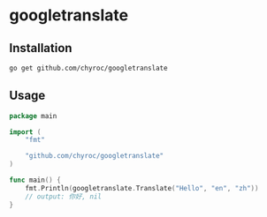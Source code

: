 # googletranslate

## Installation

```bash
go get github.com/chyroc/googletranslate
```

## Usage

```go
package main

import (
    "fmt"

    "github.com/chyroc/googletranslate"
)

func main() {
    fmt.Println(googletranslate.Translate("Hello", "en", "zh"))
    // output: 你好, nil
}
```